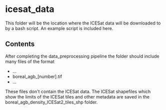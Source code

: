 # icesat_data

This folder will be the location where the ICESat data will be downloaded to by a bash script. An example script is included here.

## Contents

After completing the data_preprocessing pipeline the folder should include many files of the format

- ...
- boreal_agb_[number].tif
- ...


These files don't contain the ICESat data. The ICESat shapefiles which show the limits of the ICESat tiles and other metadata are saved in the boreal_agb_density_ICESat2_tiles_shp folder.